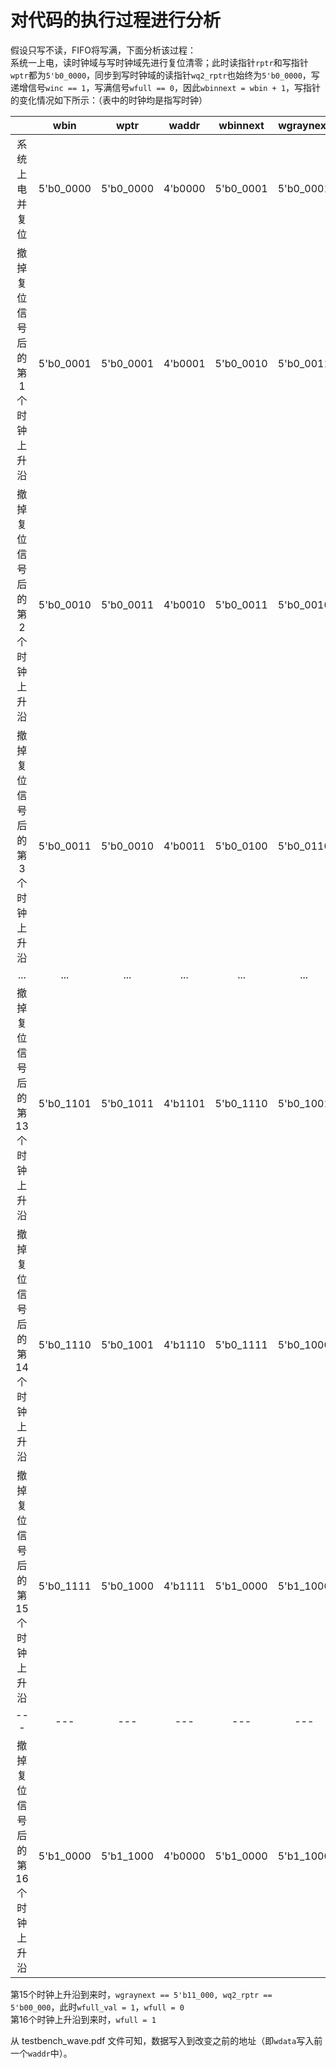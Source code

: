 # 对代码的执行过程进行分析<br>
假设只写不读，FIFO将写满，下面分析该过程：<br>
系统一上电，读时钟域与写时钟域先进行复位清零；此时读指针`rptr`和写指针`wptr`都为`5'b0_0000`，同步到写时钟域的读指针`wq2_rptr`也始终为`5'b0_0000`，写递增信号`winc == 1`，写满信号`wfull == 0`，因此`wbinnext = wbin + 1`，写指针的变化情况如下所示：（表中的时钟均是指写时钟）<br>

|                               |    wbin   |    wptr   |  waddr  |  wbinnext | wgraynext |
|:-----------------------------:|:---------:|:---------:|:-------:|:---------:|:---------:|
|          系统上电并复位         | 5'b0_0000 | 5'b0_0000 | 4'b0000 | 5'b0_0001 | 5'b0_0001 |
|  撤掉复位信号后的第1个时钟上升沿 | 5'b0_0001 | 5'b0_0001 | 4'b0001 | 5'b0_0010 | 5'b0_0011 |
|  撤掉复位信号后的第2个时钟上升沿 | 5'b0_0010 | 5'b0_0011 | 4'b0010 | 5'b0_0011 | 5'b0_0010 |
|  撤掉复位信号后的第3个时钟上升沿 | 5'b0_0011 | 5'b0_0010 | 4'b0011 | 5'b0_0100 | 5'b0_0110 |
|               ...             |    ...    |    ...    |   ...   |    ...    |    ...    |
| 撤掉复位信号后的第13个时钟上升沿 | 5'b0_1101 | 5'b0_1011 | 4'b1101 | 5'b0_1110 | 5'b0_1001 |
| 撤掉复位信号后的第14个时钟上升沿 | 5'b0_1110 | 5'b0_1001 | 4'b1110 | 5'b0_1111 | 5'b0_1000 |
| 撤掉复位信号后的第15个时钟上升沿 | 5'b0_1111 | 5'b0_1000 | 4'b1111 | 5'b1_0000 | 5'b1_1000 |
|               ---             |    ---    |    ---    |   ---   |    ---    |    ---    |
| 撤掉复位信号后的第16个时钟上升沿 | 5'b1_0000 | 5'b1_1000 | 4'b0000 | 5'b1_0000 | 5'b1_1000 |

第15个时钟上升沿到来时，`wgraynext == 5'b11_000, wq2_rptr == 5'b00_000`，此时`wfull_val = 1`，`wfull = 0`<br>
第16个时钟上升沿到来时，`wfull = 1`<br>

从 testbench_wave.pdf 文件可知，数据写入到改变之前的地址（即`wdata`写入前一个`waddr`中）。<br>
